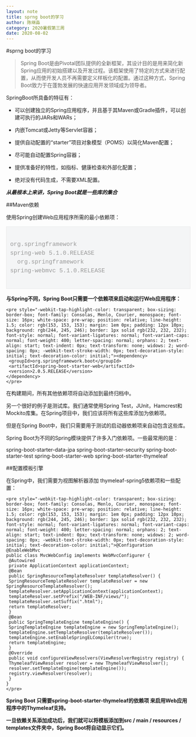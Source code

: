 ```yaml
---
layout: note
title: sprng boot的学习
author: 陈继淼
category: 2020暑假第三周
date: 2020-08-02
---
```




#sprng boot的学习
>Spring Boot是由Pivotal团队提供的全新框架，其设计目的是用来简化新Spring应用的初始搭建以及开发过程。该框架使用了特定的方式来进行配置，从而使开发人员不再需要定义样板化的配置。通过这种方式，Spring Boot致力于在蓬勃发展的快速应用开发领域成为领导者。

SpringBoot所具备的特征有：

* 可以创建独立的Spring应用程序，并且基于其Maven或Gradle插件，可以创建可执行的JARs和WARs；

* 内嵌Tomcat或Jetty等Servlet容器；
* 提供自动配置的“starter”项目对象模型（POMS）以简化Maven配置；
* 尽可能自动配置Spring容器；
* 提供准备好的特性，如指标、健康检查和外部化配置；
* 绝对没有代码生成，不需要XML配置。


***从最根本上来讲，Spring Boot就是一些库的集合*** 

##Maven依赖

使用Spring创建Web应用程序所需的最小依赖项：
	<pre style="-webkit-tap-highlight-color: transparent; box-sizing: border-box; font-family: Consolas, Menlo, Courier, monospace; font-size: 16px; white-space: pre-wrap; position: relative; line-height: 1.5; color: rgb(153, 153, 153); margin: 1em 0px; padding: 12px 10px; background: rgb(244, 245, 246); border: 1px solid rgb(232, 232, 232); font-style: normal; font-variant-ligatures: normal; font-variant-caps: normal; font-weight: 400; letter-spacing: normal; orphans: 2; text-align: start; text-indent: 0px; text-transform: none; widows: 2; word-spacing: 0px; -webkit-text-stroke-width: 0px; text-decoration-style: initial; text-decoration-color: initial;"><dependency>
	 <groupId>org.springframework</groupId>
	 <artifactId>spring-web</artifactId>
	 <version>5.1.0.RELEASE</version>
	</dependency>
	<dependency>
	 <groupId>org.springframework</groupId>
	 <artifactId>spring-webmvc</artifactId>
	 <version>5.1.0.RELEASE</version>
	</dependency>
	</pre>


**与Spring不同，Spring Boot只需要一个依赖项来启动和运行Web应用程序：**

	<pre style="-webkit-tap-highlight-color: transparent; box-sizing: border-box; font-family: Consolas, Menlo, Courier, monospace; font-size: 16px; white-space: pre-wrap; position: relative; line-height: 1.5; color: rgb(153, 153, 153); margin: 1em 0px; padding: 12px 10px; background: rgb(244, 245, 246); border: 1px solid rgb(232, 232, 232); font-style: normal; font-variant-ligatures: normal; font-variant-caps: normal; font-weight: 400; letter-spacing: normal; orphans: 2; text-align: start; text-indent: 0px; text-transform: none; widows: 2; word-spacing: 0px; -webkit-text-stroke-width: 0px; text-decoration-style: initial; text-decoration-color: initial;"><dependency>
	 <groupId>org.springframework.boot</groupId>
	 <artifactId>spring-boot-starter-web</artifactId>
	 <version>2.0.5.RELEASE</version>
	</dependency>
	</pre>


在构建期间，所有其他依赖项将自动添加到最终归档中。

另一个很好的例子是测试库。我们通常使用Spring Test，JUnit，Hamcrest和Mockito库集。在Spring项目中，我们应该将所有这些库添加为依赖项。

但是在Spring Boot中，我们只需要用于测试的启动器依赖项来自动包含这些库。

Spring Boot为不同的Spring模块提供了许多入门依赖项。一些最常用的是：

spring-boot-starter-data-jpa
spring-boot-starter-security
spring-boot-starter-test
spring-boot-starter-web
spring-boot-starter-thymeleaf


##配置模板引擎

在Spring中，我们需要为视图解析器添加 thymeleaf-spring5依赖项和一些配置：


	<pre style="-webkit-tap-highlight-color: transparent; box-sizing: border-box; font-family: Consolas, Menlo, Courier, monospace; font-size: 16px; white-space: pre-wrap; position: relative; line-height: 1.5; color: rgb(153, 153, 153); margin: 1em 0px; padding: 12px 10px; background: rgb(244, 245, 246); border: 1px solid rgb(232, 232, 232); font-style: normal; font-variant-ligatures: normal; font-variant-caps: normal; font-weight: 400; letter-spacing: normal; orphans: 2; text-align: start; text-indent: 0px; text-transform: none; widows: 2; word-spacing: 0px; -webkit-text-stroke-width: 0px; text-decoration-style: initial; text-decoration-color: initial;">@Configuration
	@EnableWebMvc
	public class MvcWebConfig implements WebMvcConfigurer {
	 @Autowired
	 private ApplicationContext applicationContext;
	 @Bean
	 public SpringResourceTemplateResolver templateResolver() {
	 SpringResourceTemplateResolver templateResolver = new SpringResourceTemplateResolver();
	 templateResolver.setApplicationContext(applicationContext);
	 templateResolver.setPrefix("/WEB-INF/views/");
	 templateResolver.setSuffix(".html");
	 return templateResolver;
	 }
	 @Bean
	 public SpringTemplateEngine templateEngine() {
	 SpringTemplateEngine templateEngine = new SpringTemplateEngine();
	 templateEngine.setTemplateResolver(templateResolver());
	 templateEngine.setEnableSpringELCompiler(true);
	 return templateEngine;
	 }
	 @Override
	 public void configureViewResolvers(ViewResolverRegistry registry) {
	 ThymeleafViewResolver resolver = new ThymeleafViewResolver();
	 resolver.setTemplateEngine(templateEngine());
	 registry.viewResolver(resolver);
	 }
	}
	</pre>


**Spring Boot 只需要spring-boot-starter-thymeleaf的依赖项 来启用Web应用程序中的Thymeleaf支持。**

**一旦依赖关系添加成功后，我们就可以将模板添加到src / main / resources / templates文件夹中，Spring Boot将自动显示它们。**








